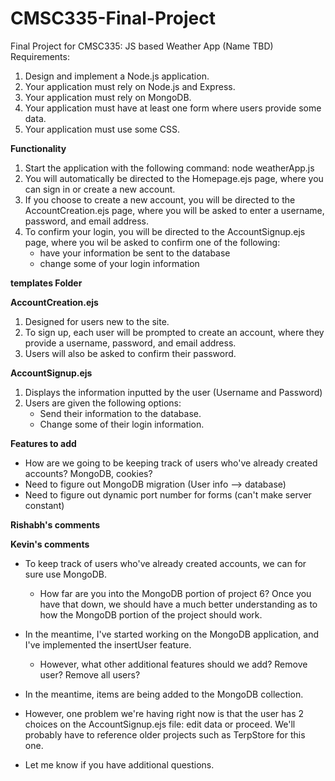 # CMSC335-Final-Project
Final Project for CMSC335: JS based Weather App (Name TBD)
Requirements:
1. Design and implement a Node.js application.
2. Your application must rely on Node.js and Express.
3. Your application must rely on MongoDB.
4. Your application must have at least one form where users provide some data.
5. Your application must use some CSS.

**Functionality**
1. Start the application with the following command: node weatherApp.js
2. You will automatically be directed to the Homepage.ejs page, where you can sign in or create a new account.
3. If you choose to create a new account, you will be directed to the AccountCreation.ejs page, where you will be asked to enter a username, password, and email address.
4. To confirm your login, you will be directed to the AccountSignup.ejs page, where you wil be asked to confirm one of the following:
    - have your information be sent to the database
    - change some of your login information

**templates Folder**

**AccountCreation.ejs**
1. Designed for users new to the site.
2. To sign up, each user will be prompted to create an account, where they provide a username, password, and email address.
3. Users will also be asked to confirm their password.

**AccountSignup.ejs**
1. Displays the information inputted by the user (Username and Password)
2. Users are given the following options:
    - Send their information to the database.
    - Change some of their login information.

**Features to add**
- How are we going to be keeping track of users who've already created accounts? MongoDB, cookies?
- Need to figure out MongoDB migration (User info --> database)
- Need to figure out dynamic port number for forms (can't make server constant)

**Rishabh's comments**

**Kevin's comments**
- To keep track of users who've already created accounts, we can for sure use MongoDB.
    - How far are you into the MongoDB portion of project 6? Once you have that down, we should have a much better understanding as to how the MongoDB portion of the project should work.

- In the meantime, I've started working on the MongoDB application, and I've implemented the insertUser feature.
    - However, what other additional features should we add? Remove user? Remove all users?

- In the meantime, items are being added to the MongoDB collection.
- However, one problem we're having right now is that the user has 2 choices on the AccountSignup.ejs file: edit data or proceed. We'll probably have to reference older projects such as TerpStore for this one.

- Let me know if you have additional questions.